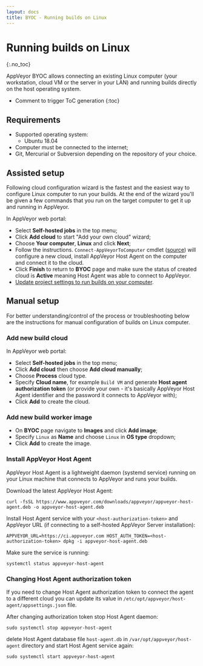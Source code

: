 ```yaml
---
layout: docs
title: BYOC - Running builds on Linux
---
```


<!-- markdownlint-disable MD022 MD032 -->
# Running builds on Linux
{:.no_toc}

AppVeyor BYOC allows connecting an existing Linux computer (your workstation, cloud VM or the server in your LAN) and running builds directly on the host operating system.

* Comment to trigger ToC generation
{:toc}
<!-- markdownlint-enable MD022 MD032 -->

## Requirements

* Supported operating system:
    * Ubuntu 18.04
* Computer must be connected to the internet;
* Git, Mercurial or Subversion depending on the repository of your choice.

## Assisted setup

Following cloud configuration wizard is the fastest and the easiest way to configure Linux computer to run your builds. At the end of the wizard you'll be given a few commands that you run on the target computer to get it up and running in AppVeyor.

In AppVeyor web portal:

* Select **Self-hosted jobs** in the top menu;
* Click **Add cloud** to start "Add your own cloud" wizard;
* Choose **Your computer**, **Linux** and click **Next**;
* Follow the instructions. `Connect-AppVeyorToComputer` cmdlet ([source](https://github.com/appveyor/build-images/blob/master/Connect-AppVeyorToComputer.ps1)) will configure a new cloud, install AppVeyor Host Agent on the computer and connect it to the cloud.
* Click **Finish** to return to **BYOC** page and make sure the status of created cloud is **Active** meaning Host Agent was able to connect to AppVeyor.
* [Update project settings to run builds on your computer](/docs/byoc/#routing-builds-to-your-cloud).

## Manual setup

For better understanding/control of the process or troubleshooting below are the instructions for manual configuration of builds on Linux computer.

### Add new build cloud

In AppVeyor web portal:

* Select **Self-hosted jobs** in the top menu;
* Click **Add cloud** then choose **Add cloud manually**;
* Choose **Process** cloud type.
* Specify **Cloud name**, for example `Build VM` and generate **Host agent authorization token** (or provide your own - it's basically AppVeyor Host Agent identifier and the password it connects to AppVeyor with);
* Click **Add** to create the cloud.

### Add new build worker image

* On **BYOC** page navigate to **Images** and click **Add image**;
* Specify `Linux` as **Name** and choose `Linux` in **OS type** dropdown;
* Click **Add** to create the image.

### Install AppVeyor Host Agent

AppVeyor Host Agent is a lightweight daemon (systemd service) running on your Linux machine that connects to AppVeyor and runs your builds.

Download the latest AppVeyor Host Agent:

    curl -fsSL https://www.appveyor.com/downloads/appveyor/appveyor-host-agent.deb -o appveyor-host-agent.deb

Install Host Agent service with your `<host-authorization-token>` and AppVeyor URL (if connecting to a self-hosted AppVeyor Server installation):

    APPVEYOR_URL=https://ci.appveyor.com HOST_AUTH_TOKEN=<host-authorization-token> dpkg -i appveyor-host-agent.deb

Make sure the service is running:

    systemctl status appveyor-host-agent

### Changing Host Agent authorization token

If you need to change Host Agent authorization token to connect the agent to a different cloud you can update its value in `/etc/opt/appveyor/host-agent/appsettings.json` file.

After changing authorization token stop Host Agent daemon:

    sudo systemctl stop appveyor-host-agent

delete Host Agent database file `host-agent.db` in `/var/opt/appveyor/host-agent` directory and start Host Agent service again:

    sudo systemctl start appveyor-host-agent